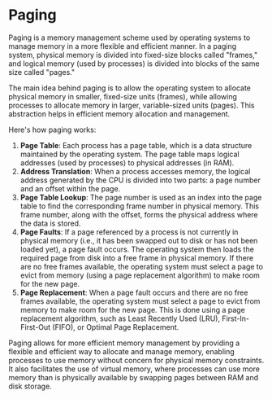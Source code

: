 # Paging

Paging is a memory management scheme used by operating systems to manage memory in a more flexible and efficient manner. In a paging system, physical memory is divided into fixed-size blocks called "frames," and logical memory (used by processes) is divided into blocks of the same size called "pages."

The main idea behind paging is to allow the operating system to allocate physical memory in smaller, fixed-size units (frames), while allowing processes to allocate memory in larger, variable-sized units (pages). This abstraction helps in efficient memory allocation and management.

Here's how paging works:

1. **Page Table**: Each process has a page table, which is a data structure maintained by the operating system. The page table maps logical addresses (used by processes) to physical addresses (in RAM).
2. **Address Translation**: When a process accesses memory, the logical address generated by the CPU is divided into two parts: a page number and an offset within the page.
3. **Page Table Lookup**: The page number is used as an index into the page table to find the corresponding frame number in physical memory. This frame number, along with the offset, forms the physical address where the data is stored.
4. **Page Faults**: If a page referenced by a process is not currently in physical memory (i.e., it has been swapped out to disk or has not been loaded yet), a page fault occurs. The operating system then loads the required page from disk into a free frame in physical memory. If there are no free frames available, the operating system must select a page to evict from memory (using a page replacement algorithm) to make room for the new page.
5. **Page Replacement**: When a page fault occurs and there are no free frames available, the operating system must select a page to evict from memory to make room for the new page. This is done using a page replacement algorithm, such as Least Recently Used (LRU), First-In-First-Out (FIFO), or Optimal Page Replacement.

Paging allows for more efficient memory management by providing a flexible and efficient way to allocate and manage memory, enabling processes to use memory without concern for physical memory constraints. It also facilitates the use of virtual memory, where processes can use more memory than is physically available by swapping pages between RAM and disk storage.